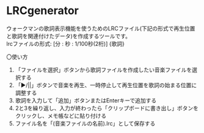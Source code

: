 # LRCgenerator
ウォークマンの歌詞表示機能を使うためのLRCファイル(下記の形式で再生位置と歌詞を関連付けたデータ)を作成するツールです。<br>
lrcファイルの形式: [分 : 秒 : 1/100秒(2桁)] {歌詞}

〇使い方
1. 「ファイルを選択」ボタンから歌詞ファイルを作成したい音楽ファイルを選択する
2. 「▶/||」ボタンで音楽を再生、一時停止して再生位置を歌詞の始まる位置に調整する
3. 歌詞を入力して「追加」ボタンまたはEnterキーで追加する
4. 2と3を繰り返し、入力が終わったら「クリップボードに書き出し」ボタンをクリックし、メモ帳などに貼り付ける<br>
5. ファイル名を「(音楽ファイルの名前).lrc」として保存する
